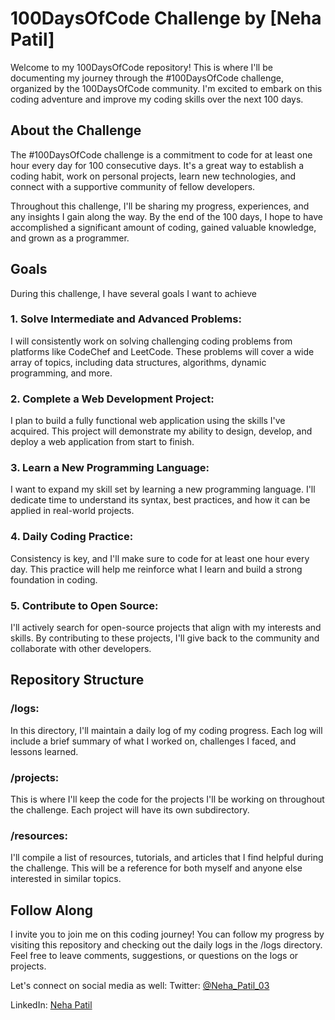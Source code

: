 # 100DaysOfCode Challenge by [Neha Patil]

Welcome to my 100DaysOfCode repository! This is where I'll be documenting my journey through the #100DaysOfCode challenge, organized by the 100DaysOfCode community. I'm excited to embark on this coding adventure and improve my coding skills over the next 100 days.

## About the Challenge

The #100DaysOfCode challenge is a commitment to code for at least one hour every day for 100 consecutive days. It's a great way to establish a coding habit, work on personal projects, learn new technologies, and connect with a supportive community of fellow developers.

Throughout this challenge, I'll be sharing my progress, experiences, and any insights I gain along the way. By the end of the 100 days, I hope to have accomplished a significant amount of coding, gained valuable knowledge, and grown as a programmer.

## Goals

During this challenge, I have several goals I want to achieve

### 1. Solve  Intermediate and Advanced Problems:
I will consistently work on solving challenging coding problems from platforms like CodeChef and LeetCode. These problems will cover a wide array of topics, including data structures, algorithms, dynamic programming, and more.

### 2. Complete a Web Development Project:
I plan to build a fully functional web application using the skills I've acquired. This project will demonstrate my ability to design, develop, and deploy a web application from start to finish.

### 3. Learn a New Programming Language: 
I want to expand my skill set by learning a new programming language. I'll dedicate time to understand its syntax, best practices, and how it can be applied in real-world projects.

### 4. Daily Coding Practice:
Consistency is key, and I'll make sure to code for at least one hour every day. This practice will help me reinforce what I learn and build a strong foundation in coding.

### 5. Contribute to Open Source:
 I'll actively search for open-source projects that align with my interests and skills. By contributing to these projects, I'll give back to the community and collaborate with other developers.

## Repository Structure
### /logs: 
In this directory, I'll maintain a daily log of my coding progress. Each log will include a brief summary of what I worked on, challenges I faced, and lessons learned.

### /projects: 
This is where I'll keep the code for the projects I'll be working on throughout the challenge. Each project will have its own subdirectory.

### /resources: 
I'll compile a list of resources, tutorials, and articles that I find helpful during the challenge. This will be a reference for both myself and anyone else interested in similar topics.

## Follow Along
I invite you to join me on this coding journey! You can follow my progress by visiting this repository and checking out the daily logs in the /logs directory. Feel free to leave comments, suggestions, or questions on the logs or projects.

Let's connect on social media as well:
Twitter: [@Neha_Patil_03](https://twitter.com/Neha_Patil_03)

LinkedIn: [Neha Patil](https://www.linkedin.com/in/neha-patil-b47791256/)
  


